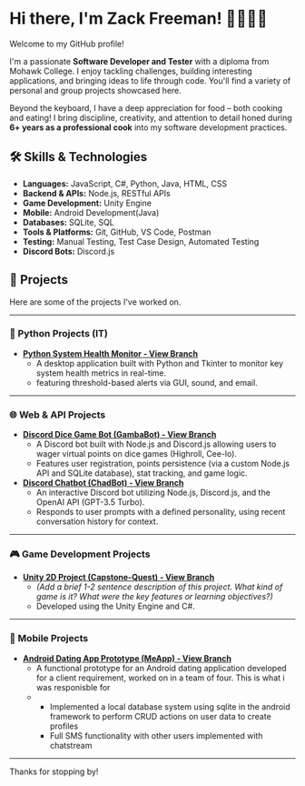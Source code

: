 # Hi there, I'm Zack Freeman! 👋👨‍💻🍳

Welcome to my GitHub profile!

I'm a passionate **Software Developer and Tester** with a diploma from Mohawk College. I enjoy tackling challenges, building interesting applications, and bringing ideas to life through code. You'll find a variety of personal and group projects showcased here.

Beyond the keyboard, I have a deep appreciation for food – both cooking and eating! I bring discipline, creativity, and attention to detail honed during **6+ years as a professional cook** into my software development practices.

## 🛠️ Skills & Technologies

*   **Languages:** JavaScript, C#, Python, Java, HTML, CSS
*   **Backend & APIs:** Node.js, RESTful APIs
*   **Game Development:** Unity Engine
*   **Mobile:** Android Development(Java)
*   **Databases:** SQLite, SQL
*   **Tools & Platforms:** Git, GitHub, VS Code, Postman
*   **Testing:** Manual Testing, Test Case Design, Automated Testing
*    **Discord Bots:** Discord.js

## 🚀 Projects

Here are some of the projects I've worked on.

---

### 🐍 Python Projects (IT)

*   **[Python System Health Monitor - View Branch](https://github.com/ZackFreeman12/ZackFreeman-Portfolio/tree/Python-System-Health-Monitor)**
      *   A desktop application built with Python and Tkinter to monitor key system health metrics in real-time.
      *   featuring threshold-based alerts via GUI, sound, and email.

---

### 🌐 Web & API Projects

*   **[Discord Dice Game Bot (GambaBot) - View Branch](https://github.com/ZackFreeman12/ZackFreeman-Portfolio/tree/GambaBot)**
    *   A Discord bot built with Node.js and Discord.js allowing users to wager virtual points on dice games (Highroll, Cee-lo).
    *   Features user registration, points persistence (via a custom Node.js API and SQLite database), stat tracking, and game logic.
*   **[Discord Chatbot (ChadBot) - View Branch](https://github.com/ZackFreeman12/ZackFreeman-Portfolio/tree/Chadbot)**
    *   An interactive Discord bot utilizing Node.js, Discord.js, and the OpenAI API (GPT-3.5 Turbo).
    *   Responds to user prompts with a defined personality, using recent conversation history for context.

---

### 🎮 Game Development Projects

*   **[Unity 2D Project (Capstone-Quest) - View Branch](https://github.com/ZackFreeman12/ZackFreeman-Portfolio/tree/Capstone-Quest)**
    *   *(Add a brief 1-2 sentence description of this project. What kind of game is it? What were the key features or learning objectives?)*
    *   Developed using the Unity Engine and C#.

---

### 📱 Mobile Projects

*   **[Android Dating App Prototype (MeApp) - View Branch](https://github.com/ZackFreeman12/ZackFreeman-Portfolio/tree/MeApp)**
    *   A functional prototype for an Android dating application developed for a client requirement, worked on in a team of four. This is what i was responisble for
    *   * Implemented a local database system using sqlite in the android framework to perform CRUD actions on user data to create profiles
        * Full SMS functionality with other users implemented with chatstream

---
Thanks for stopping by!


